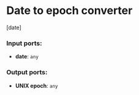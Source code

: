 # Date to epoch converter

[date]

### Input ports:

* __date__: `any`

### Output ports:

* __UNIX epoch__: `any`

